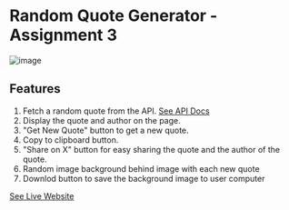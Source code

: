 # Random Quote Generator - Assignment 3
![image](https://github.com/user-attachments/assets/d7c38134-a784-4aa8-9591-cab98c6440c0)

## Features
1. Fetch a random quote from the API. <a href="https://freeapi.hashnode.space/api-guide/apireference/getARandomQuote" target="_blank">See API Docs</a>
2. Display the quote and author on the page.
3. "Get New Quote" button to get a new quote.
4. Copy to clipboard button.
5. "Share on X" button for easy sharing the quote and the author of the quote.
6. Random image background behind image with each new quote 
7. Downlod button to save the background image to user computer


<a href="https://freeapi.hashnode.space/api-guide/apireference/getARandomQuote" target="_blank">See Live Website</a>


